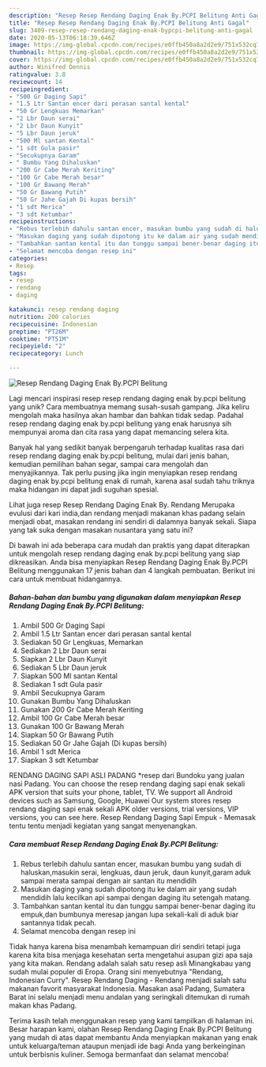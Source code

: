 ```yaml
---
description: "Resep Resep Rendang Daging Enak By.PCPI Belitung Anti Gagal"
title: "Resep Resep Rendang Daging Enak By.PCPI Belitung Anti Gagal"
slug: 3409-resep-resep-rendang-daging-enak-bypcpi-belitung-anti-gagal
date: 2020-05-13T06:18:39.646Z
image: https://img-global.cpcdn.com/recipes/e0ffb450a8a2d2e9/751x532cq70/resep-rendang-daging-enak-bypcpi-belitung-foto-resep-utama.jpg
thumbnail: https://img-global.cpcdn.com/recipes/e0ffb450a8a2d2e9/751x532cq70/resep-rendang-daging-enak-bypcpi-belitung-foto-resep-utama.jpg
cover: https://img-global.cpcdn.com/recipes/e0ffb450a8a2d2e9/751x532cq70/resep-rendang-daging-enak-bypcpi-belitung-foto-resep-utama.jpg
author: Winifred Dennis
ratingvalue: 3.8
reviewcount: 14
recipeingredient:
- "500 Gr Daging Sapi"
- "1.5 Ltr Santan encer dari perasan santal kental"
- "50 Gr Lengkuas Memarkan"
- "2 Lbr Daun serai"
- "2 Lbr Daun Kunyit"
- "5 Lbr Daun jeruk"
- "500 Ml santan Kental"
- "1 sdt Gula pasir"
- "Secukupnya Garam"
- " Bumbu Yang Dihaluskan"
- "200 Gr Cabe Merah Keriting"
- "100 Gr Cabe Merah besar"
- "100 Gr Bawang Merah"
- "50 Gr Bawang Putih"
- "50 Gr Jahe Gajah Di kupas bersih"
- "1 sdt Merica"
- "3 sdt Ketumbar"
recipeinstructions:
- "Rebus terlebih dahulu santan encer, masukan bumbu yang sudah di haluskan,masukin serai, lengkuas, daun jeruk, daun kunyit,garam aduk sampai merata sampai dengan air santan itu mendidih"
- "Masukan daging yang sudah dipotong itu ke dalam air yang sudah mendidih lalu kecilkan api sampai dengan daging itu setengah matang."
- "Tambahkan santan kental itu dan tunggu sampai bener-benar daging itu empuk,dan bumbunya meresap jangan lupa sekali-kali di aduk biar santannya tidak pecah."
- "Selamat mencoba dengan resep ini"
categories:
- Resep
tags:
- resep
- rendang
- daging

katakunci: resep rendang daging 
nutrition: 200 calories
recipecuisine: Indonesian
preptime: "PT26M"
cooktime: "PT51M"
recipeyield: "2"
recipecategory: Lunch

---
```



![Resep Rendang Daging Enak By.PCPI Belitung](https://img-global.cpcdn.com/recipes/e0ffb450a8a2d2e9/751x532cq70/resep-rendang-daging-enak-bypcpi-belitung-foto-resep-utama.jpg)

Lagi mencari inspirasi resep resep rendang daging enak by.pcpi belitung yang unik? Cara membuatnya memang susah-susah gampang. Jika keliru mengolah maka hasilnya akan hambar dan bahkan tidak sedap. Padahal resep rendang daging enak by.pcpi belitung yang enak harusnya sih mempunyai aroma dan cita rasa yang dapat memancing selera kita.

Banyak hal yang sedikit banyak berpengaruh terhadap kualitas rasa dari resep rendang daging enak by.pcpi belitung, mulai dari jenis bahan, kemudian pemilihan bahan segar, sampai cara mengolah dan menyajikannya. Tak perlu pusing jika ingin menyiapkan resep rendang daging enak by.pcpi belitung enak di rumah, karena asal sudah tahu triknya maka hidangan ini dapat jadi suguhan spesial.

Lihat juga resep Resep Rendang Daging Enak By. Rendang Merupaka evulusi dari kari india,dan rendang menjadi makanan khas padang selain menjadi obat, masakan rendang ini sendiri di dalamnya banyak sekali. Siapa yang tak suka dengan masakan nusantara yang satu ini?


Di bawah ini ada beberapa cara mudah dan praktis yang dapat diterapkan untuk mengolah resep rendang daging enak by.pcpi belitung yang siap dikreasikan. Anda bisa menyiapkan Resep Rendang Daging Enak By.PCPI Belitung menggunakan 17 jenis bahan dan 4 langkah pembuatan. Berikut ini cara untuk membuat hidangannya.

<!--inarticleads1-->

##### Bahan-bahan dan bumbu yang digunakan dalam menyiapkan Resep Rendang Daging Enak By.PCPI Belitung:

1. Ambil 500 Gr Daging Sapi
1. Ambil 1.5 Ltr Santan encer dari perasan santal kental
1. Sediakan 50 Gr Lengkuas, Memarkan
1. Sediakan 2 Lbr Daun serai
1. Siapkan 2 Lbr Daun Kunyit
1. Sediakan 5 Lbr Daun jeruk
1. Siapkan 500 Ml santan Kental
1. Sediakan 1 sdt Gula pasir
1. Ambil Secukupnya Garam
1. Gunakan  Bumbu Yang Dihaluskan
1. Gunakan 200 Gr Cabe Merah Keriting
1. Ambil 100 Gr Cabe Merah besar
1. Gunakan 100 Gr Bawang Merah
1. Siapkan 50 Gr Bawang Putih
1. Sediakan 50 Gr Jahe Gajah (Di kupas bersih)
1. Ambil 1 sdt Merica
1. Siapkan 3 sdt Ketumbar


RENDANG DAGING SAPI ASLI PADANG *resep dari Bundoku yang jualan nasi Padang. You can choose the resep rendang daging sapi enak sekali APK version that suits your phone, tablet, TV. We support all Android devices such as Samsung, Google, Huawei Our system stores resep rendang daging sapi enak sekali APK older versions, trial versions, VIP versions, you can see here. Resep Rendang Daging Sapi Empuk - Memasak tentu tentu menjadi kegiatan yang sangat menyenangkan. 

<!--inarticleads2-->

##### Cara membuat Resep Rendang Daging Enak By.PCPI Belitung:

1. Rebus terlebih dahulu santan encer, masukan bumbu yang sudah di haluskan,masukin serai, lengkuas, daun jeruk, daun kunyit,garam aduk sampai merata sampai dengan air santan itu mendidih
1. Masukan daging yang sudah dipotong itu ke dalam air yang sudah mendidih lalu kecilkan api sampai dengan daging itu setengah matang.
1. Tambahkan santan kental itu dan tunggu sampai bener-benar daging itu empuk,dan bumbunya meresap jangan lupa sekali-kali di aduk biar santannya tidak pecah.
1. Selamat mencoba dengan resep ini


Tidak hanya karena bisa menambah kemampuan diri sendiri tetapi juga karena kita bisa menjaga kesehatan serta mengetahui asupan gizi apa saja yang kita makan. Rendang adalah salah satu resep asli Minangkabau yang sudah mulai populer di Eropa. Orang sini menyebutnya &#34;Rendang, Indonesian Curry&#34;. Resep Rendang Daging - Rendang menjadi salah satu makanan favorit masyarakat Indonesia. Masakan asal Padang, Sumatera Barat ini selalu menjadi menu andalan yang seringkali ditemukan di rumah makan khas Padang. 

Terima kasih telah menggunakan resep yang kami tampilkan di halaman ini. Besar harapan kami, olahan Resep Rendang Daging Enak By.PCPI Belitung yang mudah di atas dapat membantu Anda menyiapkan makanan yang enak untuk keluarga/teman ataupun menjadi ide bagi Anda yang berkeinginan untuk berbisnis kuliner. Semoga bermanfaat dan selamat mencoba!
